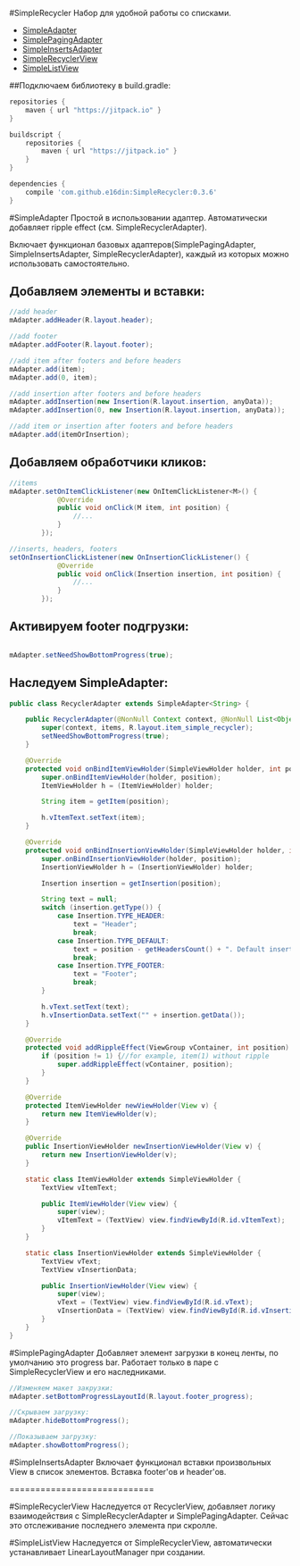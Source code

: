 #SimpleRecycler
Набор для удобной работы со списками.

* [SimpleAdapter](https://github.com/e16din/SimpleRecycler#simpleadapter)
* [SimplePagingAdapter](https://github.com/e16din/SimpleRecycler#simplepagingadapter)
* [SimpleInsertsAdapter](https://github.com/e16din/SimpleRecycler#simpleinsertsadapter)
* [SimpleRecyclerView](https://github.com/e16din/SimpleRecycler#simplerecyclerview)
* [SimpleListView](https://github.com/e16din/SimpleRecycler#simplelistview)


##Подключаем библиотеку в build.gradle: 
```groovy
repositories {
    maven { url "https://jitpack.io" }
}

buildscript {
    repositories {
        maven { url "https://jitpack.io" }
    }
}

dependencies {
    compile 'com.github.e16din:SimpleRecycler:0.3.6'
}
```

#SimpleAdapter
Простой в использовании адаптер. 
Автоматически добавляет ripple effect (см. SimpleRecyclerAdapter).

Включает функционал базовых адаптеров(SimplePagingAdapter, SimpleInsertsAdapter, SimpleRecyclerAdapter), каждый из которых можно использовать самостоятельно.


## Добавляем элементы и вставки:
```java
//add header
mAdapter.addHeader(R.layout.header);

//add footer
mAdapter.addFooter(R.layout.footer);

//add item after footers and before headers
mAdapter.add(item);
mAdapter.add(0, item);

//add insertion after footers and before headers
mAdapter.addInsertion(new Insertion(R.layout.insertion, anyData));
mAdapter.addInsertion(0, new Insertion(R.layout.insertion, anyData));

//add item or insertion after footers and before headers
mAdapter.add(itemOrInsertion);
```

## Добавляем обработчики кликов:
```java
//items
mAdapter.setOnItemClickListener(new OnItemClickListener<M>() {
            @Override
            public void onClick(M item, int position) {
                //...
            }
        });

//inserts, headers, footers
setOnInsertionClickListener(new OnInsertionClickListener() {
            @Override
            public void onClick(Insertion insertion, int position) {
                //...
            }
        });
```

## Активируем footer подгрузки:
```java

mAdapter.setNeedShowBottomProgress(true);
```

## Наследуем SimpleAdapter:
```java
public class RecyclerAdapter extends SimpleAdapter<String> {

    public RecyclerAdapter(@NonNull Context context, @NonNull List<Object> items) {
        super(context, items, R.layout.item_simple_recycler);
        setNeedShowBottomProgress(true);
    }

    @Override
    protected void onBindItemViewHolder(SimpleViewHolder holder, int position) {
        super.onBindItemViewHolder(holder, position);
        ItemViewHolder h = (ItemViewHolder) holder;

        String item = getItem(position);

        h.vItemText.setText(item);
    }

    @Override
    protected void onBindInsertionViewHolder(SimpleViewHolder holder, int position) {
        super.onBindInsertionViewHolder(holder, position);
        InsertionViewHolder h = (InsertionViewHolder) holder;

        Insertion insertion = getInsertion(position);

        String text = null;
        switch (insertion.getType()) {
            case Insertion.TYPE_HEADER:
                text = "Header";
                break;
            case Insertion.TYPE_DEFAULT:
                text = position - getHeadersCount() + ". Default insertion";
                break;
            case Insertion.TYPE_FOOTER:
                text = "Footer";
                break;
        }

        h.vText.setText(text);
        h.vInsertionData.setText("" + insertion.getData());
    }

    @Override
    protected void addRippleEffect(ViewGroup vContainer, int position) {
        if (position != 1) {//for example, item(1) without ripple
            super.addRippleEffect(vContainer, position);
        }
    }

    @Override
    protected ItemViewHolder newViewHolder(View v) {
        return new ItemViewHolder(v);
    }

    @Override
    public InsertionViewHolder newInsertionViewHolder(View v) {
        return new InsertionViewHolder(v);
    }

    static class ItemViewHolder extends SimpleViewHolder {
        TextView vItemText;

        public ItemViewHolder(View view) {
            super(view);
            vItemText = (TextView) view.findViewById(R.id.vItemText);
        }
    }

    static class InsertionViewHolder extends SimpleViewHolder {
        TextView vText;
        TextView vInsertionData;

        public InsertionViewHolder(View view) {
            super(view);
            vText = (TextView) view.findViewById(R.id.vText);
            vInsertionData = (TextView) view.findViewById(R.id.vInsertionData);
        }
    }
}

```

#SimplePagingAdapter
Добавляет элемент загрузки в конец ленты, по умолчанию это progress bar.
Работает только в паре с SimpleRecyclerView и его наследниками.

```java
//Изменяем макет закрузки:
mAdapter.setBottomProgressLayoutId(R.layout.footer_progress);

//Скрываем загрузку:
mAdapter.hideBottomProgress();

//Показываем загрузку:
mAdapter.showBottomProgress();
```

#SimpleInsertsAdapter
Включает функционал вставки произвольных View в список элементов.
Вставка footer'ов и header'ов.

============================

#SimpleRecyclerView
Наследуется от RecyclerView, добавляет логику взаимодействия с SimpleRecyclerAdapter и SimplePagingAdapter.
Сейчас это отслеживание последнего элемента при скролле.

#SimpleListView
Наследуется от SimpleRecyclerView, автоматически устанавливает LinearLayoutManager при создании.



